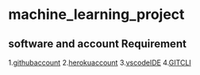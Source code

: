 # machine_learning_project

## software and account Requirement

1.[githubaccount](https://github.com)
2.[herokuaccount](https://dashboard.heroku.com/login)
3.[vscodeIDE](https://code.visualstudio.com/download)
4.[GITCLI](https://git-scm.com/downloads)
